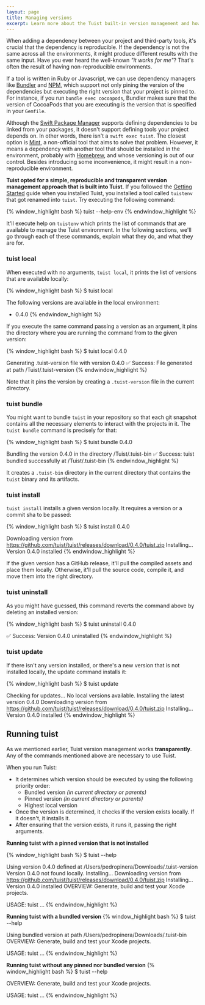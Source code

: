 ```yaml
---
layout: page
title: Managing versions
excerpt: Learn more about the Tuist built-in version management and how you can leverage it to ensure reproducible environments.
---
```


When adding a dependency between your project and third-party tools, it's crucial that the dependency is reproducible. If the dependency is not the same across all the environments, it might produce different results with the same input. Have you ever heard the well-known *"it works for me"*? That's often the result of having non-reproducible environments.

If a tool is written in Ruby or Javascript, we can use dependency managers like [Bundler](https://bundler.io) and [NPM](https://www.npmjs.com), which support not only pining the version of the dependencies but executing the right version that your project is pinned to. For instance, if you run `bundle exec cocoapods`, Bundler makes sure that the version of CocoaPods that you are executing is the version that is specified in your `Gemfile`.

Although the [Swift Package Manager](https://swift.org/package-manager/) supports defining dependencies to be linked from your packages, it doesn't support defining tools your project depends on. In other words, there isn't a `swift exec tuist`. The closest option is [Mint](https://github.com/yonaskolb/mint), a non-official tool that aims to solve that problem. However, it means a dependency with another tool that should be installed in the environment, probably with [Homebrew](https://brew.sh), and whose versioning is out of our control. Besides introducing some inconvenience, it might result in a non-reproducible environment.

**Tuist opted for a simple, reproducible and transparent version management approach that is built into Tuist.** If you followed the [Getting Started](/guides/1-getting-started) guide when you installed Tuist, you installed a tool called `tuistenv` that got renamed into `tuist`. Try executing the following command:

{% window_highlight bash %}
tuist --help-env
{% endwindow_highlight %}

It'll execute help on `tuistenv` which prints the list of commands that are available to manage the Tuist environment. In the following sections, we'll go through each of these commands, explain what they do, and what they are for.

### tuist local
When executed with no arguments, `tuist local`, it prints the list of versions that are available locally:

{% window_highlight bash %}
$ tuist local

The following versions are available in the local environment:
- 0.4.0
{% endwindow_highlight %}

If you execute the same command passing a version as an argument, it pins the directory where you are running the command from to the given version:

{% window_highlight bash %}
$ tuist local 0.4.0 

Generating .tuist-version file with version 0.4.0
✅ Success: File generated at path /Tuist/.tuist-version
{% endwindow_highlight %}

Note that it pins the version by creating a `.tuist-version` file in the current directory.

### tuist bundle
You might want to bundle `tuist` in your repository so that each git snapshot contains all the necessary elements to interact with the projects in it. The `tuist bundle` command is precisely for that:

{% window_highlight bash %}
$ tuist bundle 0.4.0

Bundling the version 0.4.0 in the directory /Tuist/.tuist-bin
✅ Success: tuist bundled successfully at /Tuist/.tuist-bin
{% endwindow_highlight %}

It creates a `.tuist-bin` directory in the current directory that contains the `tuist` binary and its artifacts.

### tuist install
`tuist install` installs a given version locally. It requires a version or a commit sha to be passed:

{% window_highlight bash %}
$ tuist install 0.4.0

Downloading version from https://github.com/tuist/tuist/releases/download/0.4.0/tuist.zip
Installing...
Version 0.4.0 installed
{% endwindow_highlight %}

If the given version has a GitHub release, it'll pull the compiled assets and place them locally. Otherwise, it'll pull the source code, compile it, and move them into the right directory.

### tuist uninstall
As you might have guessed, this command reverts the command above by deleting an installed version:

{% window_highlight bash %}
$ tuist uninstall 0.4.0

✅ Success: Version 0.4.0 uninstalled
{% endwindow_highlight %}

### tuist update
If there isn't any version installed, or there's a new version that is not installed locally, the update command installs it:

{% window_highlight bash %}
$ tuist update

Checking for updates...
No local versions available. Installing the latest version 0.4.0
Downloading version from https://github.com/tuist/tuist/releases/download/0.4.0/tuist.zip
Installing...
Version 0.4.0 installed
{% endwindow_highlight %}

## Running tuist

As we mentioned earlier, Tuist version management works **transparently**. Any of the commands mentioned above are necessary to use Tuist.

When you run Tuist:
- It determines which version should be executed by using the following priority order:
  - Bundled version *(in current directory or parents)*
  - Pinned version *(in current directory or parents)*
  - Highest local version
- Once the version is determined, it checks if the version exists locally. If it doesn't, it installs it.
- After ensuring that the version exists, it runs it, passing the right arguments.

**Running tuist with a pinned version that is not installed**

{% window_highlight bash %}
$ tuist --help

Using version 0.4.0 defined at /Users/pedropinera/Downloads/.tuist-version
Version 0.4.0 not found locally. Installing...
Downloading version from https://github.com/tuist/tuist/releases/download/0.4.0/tuist.zip
Installing...
Version 0.4.0 installed
OVERVIEW: Generate, build and test your Xcode projects.

USAGE: tuist <command> <options>
...
{% endwindow_highlight %}

**Running tuist with a bundled version**
{% window_highlight bash %}
$ tuist --help

Using bundled version at path /Users/pedropinera/Downloads/.tuist-bin
OVERVIEW: Generate, build and test your Xcode projects.

USAGE: tuist <command> <options>
...
{% endwindow_highlight %}

**Running tuist without any pinned nor bundled version**
{% window_highlight bash %}
$ tuist --help

OVERVIEW: Generate, build and test your Xcode projects.

USAGE: tuist <command> <options>
...
{% endwindow_highlight %}

